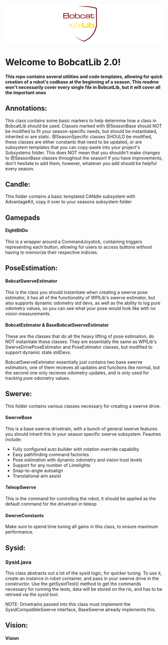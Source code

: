 ![alt text](Assets/1.png)

# Welcome to BobcatLib 2.0!
#### This repo contains several utilities and code templates, allowing for quick creation of a robot's codbase at the beginning of a season. This readme won't necessarily cover every single file in BobcatLib, but it will cover all the important ones 


## Annotations: 
This class contains some basic markers to help determine how a class in BobcatLib should be used.
Classes marked with @SeasonBase should NOT be modified to fit your season-specific needs, but should be instantiated, inherited or are static. @SeasonSpecific classes SHOULD be modified, these classes are either constants that need to be updated, or are subsystem templates that you can copy-paste into your project's Subsystems folder. This does NOT mean that you shouldn't make changes to @SeasonBase classes throughout the season! if you have improvements, don't hesitate to add them, however, whatever you add should be helpful every season. 


## Candle:

This folder contains a basic templated CANdle subsystem with AdvantageKit, copy it over to your seasons subsystem folder

## Gamepads

#### EightBitDo
This is a wrapper around a CommandJoystick, containing triggers representing each button, allowing for users to access buttons without having to memorize their respective indicies. 


## PoseEstimation:

#### BobcatSwerveEstimator
This is the class you should instantiate when creating a swerve pose estimator, it has all of the functionality of WPILib's swerve estimator, but also supports dynamic odometry std devs, as well as the ability to log pure odometry values, so you can see what your pose would look like with no vision measurements.

#### BobcatEstimator & BaseBobcatSwerveEstimator
These are the classes that do all the heavy lifting of pose estimation, do NOT instantiate these classes. They are essentially the same as WPILib's SwerveDrivePoseEstimator and PoseEstimator classes, but modified to support dynamic state stdDevs.

BobcatSwerveEstimator essentially just contains two base swerve estimators, one of them recieves all updates and functions like normal, but the second one only recieves odometry updates, and is only used for tracking pure odometry values.

## Swerve:

This folder contains various classes necessary for creating a swerve drive.

#### SwerveBase
This is a base swerve drivetrain, with a bunch of general swerve features you should inherit this in your season specific swerve subsystem. Feautres include:
* Fully configured auto builder with rotation override capability
* Easy pathfinding command factories
* Pose estimation with dynamic odometry and vision trust levels
* Support for any number of Limelights
* Snap-to-angle autoalign
* Translational aim assist

#### TeleopSwerve
This is the command for controlling the robot, it should be applied as the default command for the drivetrain in teleop

#### SwerveConstants
Make sure to spend time tuning all gains in this class, to ensure maximum performance.

## Sysid:

### Sysid.java
This class abstracts out a lot of the sysid logic, for quicker tuning. To use it, create an instance in robot container, and pass in your swerve drive in the constructor. Use the getSysidTest() method to get the commands necessary for running the tests, data will be stored on the rio, and has to be retrived via the sysid tool.

NOTE: Drivetrains passed into this class must implement the SysidCompatibleSwerve interface, BaseSwerve already implements this.

## Vision:

#### Vision


